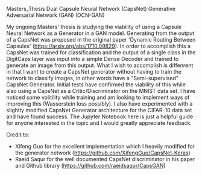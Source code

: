 Masters_Thesis
Dual Capsule Neural Network (CapsNet) Generative Adversarial Network (GAN) 
(DCN-GAN)

My ongoing Masters' thesis is studying the viability of using a Capsule Neural Network as a Generator in a GAN model. Generating from the output of a CapsNet was proposed in the original paper 'Dynamic Routing Between Capsules' (https://arxiv.org/abs/1710.09829). In order to accomplish this a CapsNet was trained for classification and the output of a single class in the DigitCaps layer was input into a simple Dense Decoder and trained to generate an image from this output. What I wish to accomplish is diffenrent in that I want to create a CapsNet generator without having to train the network to classify images, in other words have a "Semi-supervised" CapsNet Generator. Initial tests have confirmed the viability of this while also using a CapsNet as a Critic/Discriminator on the MNIST data set. I have noticed some volitility while training and am looking to implement ways of improving this (Wasserstein loss possibly). I also have experimented with a slightly modified CapsNet Generator architecture for the CIFAR-10 data set and have found success. The Jupyter Notebook here is just a helpful guide for anyone interested in the topic and I would greatly appreciate feedback.


Credit to:
- Xifeng Guo for the excellent implementation which I heavily modified for the generator network (https://github.com/XifengGuo/CapsNet-Keras)
- Raeid Saqur for the well documented CapsNet discriminator in his paper and Github library (https://github.com/raeidsaqur/CapsGAN)